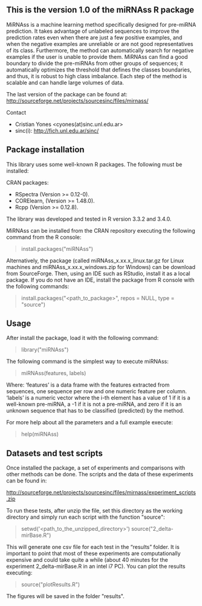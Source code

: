 This is the version 1.0 of the miRNAss R package
-------------------------------------------------
MiRNAss is a machine learning method specifically designed for pre-miRNA prediction. It takes advantage of unlabeled sequences to improve the prediction rates even when there are just a few positive examples, and when the negative examples are unreliable or are not good representatives of its class. Furthermore, the method can automatically search for negative examples if the user is unable to provide them. MiRNAss can find a good boundary to divide the pre-miRNAs from other groups of sequences; it automatically optimizes the threshold that defines the classes boundaries, and thus, it is robust to high class imbalance. Each step of the method is scalable and can handle large volumes of data.

The last version of the package can be found at: http://sourceforge.net/projects/sourcesinc/files/mirnass/

Contact
- Cristian Yones <cyones(at)sinc.unl.edu.ar>
- sinc(i):  http://fich.unl.edu.ar/sinc/

Package installation
--------------------
This library uses some well-known R packages. The following must be installed:

CRAN packages:
- RSpectra (Version >= 0.12-0).
- CORElearn, (Version >= 1.48.0).
- Rcpp (Version >= 0.12.8).

The library was developed and tested in R version 3.3.2 and 3.4.0.

MiRNAss can be installed from the CRAN repository executing the following command from the R console:

> install.packages("miRNAss")

Alternatively, the package (called miRNAss_x.xx.x_linux.tar.gz for Linux machines and miRNAss_x.xx.x_windows.zip for Windows) can be download from SourceForge. Then, using an IDE such as RStudio, install it as a local package. If you do not have an IDE, install the package from R console with the following commands:

> install.packages("<path_to_package>", repos = NULL, type = "source")

Usage
-----
After install the package, load it with the following command:

> library("miRNAss")

The following command is the simplest way to execute miRNAss:

> miRNAss(features, labels)

Where:
‘features’ is a data frame with the features extracted from  sequences, one sequence per row and one numeric feature per column.
‘labels’ is a numeric vector where the i-th element has a value of 1 if it is a well-known pre-miRNA, a -1 if it is not a pre-miRNA, and zero if it is an unknown sequence that has to be classified (predicted) by the method.

For more help about all the parameters and a full example execute:

> help(miRNAss)

Datasets and test scripts
-------------------------
Once installed the package, a set of experiments and comparisons with other methods can be done. The scripts and the data of these experiments can be found in:

http://sourceforge.net/projects/sourcesinc/files/mirnass/experiment_scripts.zip

To run these tests, after unzip the file, set this directory as the working directory and simply run each script with the function "source":

> setwd('<path_to_the_unzipped_directory>')
> source("2_delta-mirBase.R")

This will generate one csv file for each test in the “results” folder. It is important to point that most of these experiments are computationally expensive and could take quite a while (about 40 minutes for the experiment 2_delta-mirBase.R in an intel i7 PC).
You can plot the results executing:

> source("plotResults.R")

The figures will be saved in the folder "results".
